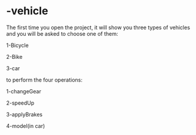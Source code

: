 # -vehicle
The first time you open the project, it will show you three types of vehicles and you will be asked to choose one of them:

1-Bicycle

2-Bike

3-car

to perform the four operations:

1-changeGear

2-speedUp

3-applyBrakes

4-model(in car)

